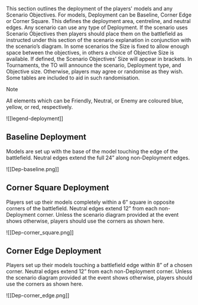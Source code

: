 This section outlines the deployment of the players' models and any Scenario Objectives.
For models, Deployment can be Baseline, Corner Edge or Corner Square. This defines the deployment area, centreline, and neutral edges.
Any scenario can use any type of Deployment.
If the scenario uses Scenario Objectives then players should place them on the battlefield as instructed under this section of the scenario explanation in conjunction with the scenario’s diagram.
In some scenarios the Size is fixed to allow enough space between the objectives, in others a choice of Objective Size is available.
If defined, the Scenario Objectives’ Size will appear in brackets.
In Tournaments, the TO will announce the scenario, Deployment type, and Objective size. Otherwise, players may agree or randomise as they wish. Some tables are included to aid in such randomisation.

> [!NOTE]
> All elements which can be Friendly, Neutral, or Enemy are coloured blue, yellow, or red, respectively.

![[legend-deployment]]
## Baseline Deployment
Models are set up with the base of the model touching the edge of the battlefield.
Neutral edges extend the full 24” along non-Deployment edges.

![[Dep-baseline.png]]
## Corner Square Deployment
Players set up their models completely within a 6” square in opposite corners of the battlefield.
Neutral edges extend 12” from each non-Deployment corner.
Unless the scenario diagram provided at the event shows otherwise, players should use the corners as shown here.

![[Dep-corner_square.png]]
## Corner Edge Deployment
Players set up their models touching a battlefield edge within 8” of a chosen corner.
Neutral edges extend 12” from each non-Deployment corner.
Unless the scenario diagram provided at the event shows otherwise, players should use the corners as shown here.

![[Dep-corner_edge.png]]
